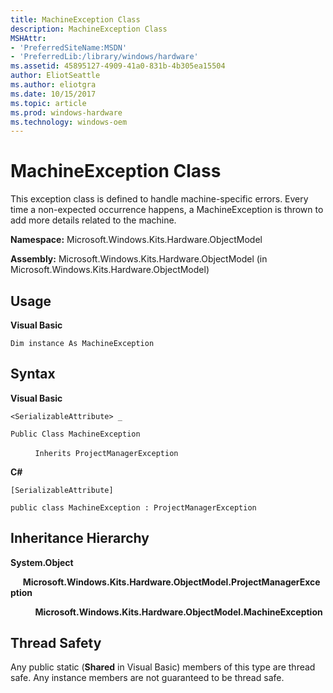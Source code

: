 ```yaml
---
title: MachineException Class
description: MachineException Class
MSHAttr:
- 'PreferredSiteName:MSDN'
- 'PreferredLib:/library/windows/hardware'
ms.assetid: 45895127-4909-41a0-831b-4b305ea15504
author: EliotSeattle
ms.author: eliotgra
ms.date: 10/15/2017
ms.topic: article
ms.prod: windows-hardware
ms.technology: windows-oem
---
```


# MachineException Class


This exception class is defined to handle machine-specific errors. Every time a non-expected occurrence happens, a MachineException is thrown to add more details related to the machine.

**Namespace:** Microsoft.Windows.Kits.Hardware.ObjectModel

**Assembly:** Microsoft.Windows.Kits.Hardware.ObjectModel (in Microsoft.Windows.Kits.Hardware.ObjectModel)

## <span id="Usage"></span><span id="usage"></span><span id="USAGE"></span>Usage


**Visual Basic**

`Dim instance As MachineException`

## <span id="Syntax"></span><span id="syntax"></span><span id="SYNTAX"></span>Syntax


**Visual Basic**

`<SerializableAttribute> _`

`Public Class MachineException`

          `Inherits ProjectManagerException`

**C#**

`[SerializableAttribute]`

`public class MachineException : ProjectManagerException`

## <span id="Inheritance_Hierarchy"></span><span id="inheritance_hierarchy"></span><span id="INHERITANCE_HIERARCHY"></span>Inheritance Hierarchy


**System.Object**

     **Microsoft.Windows.Kits.Hardware.ObjectModel.ProjectManagerException**

          **Microsoft.Windows.Kits.Hardware.ObjectModel.MachineException**

## <span id="Thread_Safety"></span><span id="thread_safety"></span><span id="THREAD_SAFETY"></span>Thread Safety


Any public static (**Shared** in Visual Basic) members of this type are thread safe. Any instance members are not guaranteed to be thread safe.

 

 






